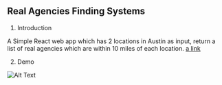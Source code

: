 **Real Agencies Finding Systems**
---
1. Introduction 

A Simple React web app which has 2 locations in Austin as input, return a list of real agencies which are within 10 miles of each location.
[a link](https://amne-eng-assignment.herokuapp.com/)

2. Demo

![Alt Text](./demo.gif)
